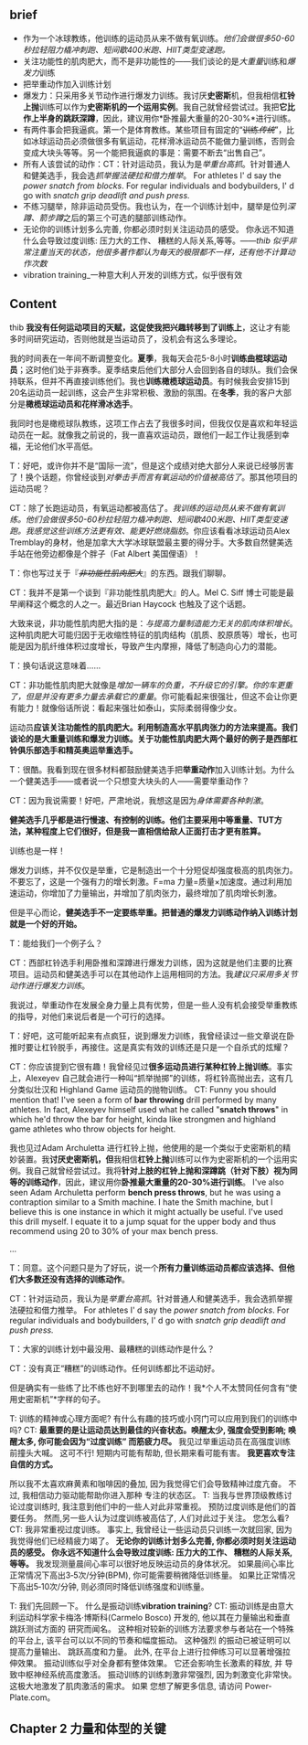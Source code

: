 ## brief

* 作为一个冰球教练，他训练的运动员从来不做有氧训练。*他们会做很多50-60秒拉轻阻力橇冲刺跑、短间歇400米跑、HIIT类型变速跑。*
* 关注功能性的肌肉肥大，而不是非功能性的——我们谈论的是*大重量*训练和*爆发力*训练
* 把举重动作加入训练计划
* 爆发力：只采用多关节动作进行爆发力训练。我讨厌**史密斯**机，但我相信**杠铃上抛**训练可以作为**史密斯机的一个运用实例**。我自己就曾经尝试过。我把**它比作上半身的跳跃深蹲**，因此，建议用你*卧推最大重量的20-30%*进行训练。
* 有两件事会把我逼疯。第一个是体育教练。某些项目有固定的“~~训练*传统*~~”，比如冰球运动员必须做很多有氧运动，花样滑冰运动员不能做力量训练，否则会变成大块头等等。另一个能把我逼疯的事是：需要不断去“出售自己”。
* 所有人该尝试的动作：CT：针对运动员，我认为是*举重台高抓*。针对普通人和健美选手，我会选*抓举握法硬拉和借力推举*。
  For athletes I' d say the *power snatch from blocks*. For regular individuals and bodybuilders, I' d go with *snatch grip deadlift and push press.*
* 不练习腿举，除非运动员受伤。我也认为，在一个训练计划中，腿举是位列*深蹲、箭步蹲*之后的第三个可选的腿部训练动作。
*  无论你的训练计划多么完善, 你都必须时刻关注运动员的感受。 你永远不知道什么会导致过度训练: 压力大的工作、 糟糕的人际关系,等等。——*thib 似乎非常注重当天的状态，他很多著作都认为每天的极限都不一样，还有他不计算动作次数*
* vibration training_一种意大利人开发的训练方式，似乎很有效



## Content

thib **我没有任何运动项目的天赋，这促使我把兴趣转移到了训练上**，这让才有能多时间研究运动，否则他就是当运动员了，没机会有这么多理论。

我的时间表在一年间不断调整变化。**夏季**，我每天会花5-8小时**训练曲棍球运动员**；这时他们处于非赛季。夏季结束后他们大部分人会回到各自的球队。我们会保持联系，但并不再直接训练他们。我也**训练橄榄球运动员**。有时候我会安排15到20名运动员一起训练，这会产生非常积极、激励的氛围。在**冬季**，我的客户大部分是**橄榄球运动员和花样滑冰选手**。

我同时也是橄榄球队教练，这项工作占去了我很多时间，但我仅仅是喜欢和年轻运动员在一起。就像我之前说的，我一直喜欢运动员，跟他们一起工作让我感到幸福，无论他们水平高低。

T：好吧，或许你并不是“国际一流”，但是这个成绩对绝大部分人来说已经够厉害了！换个话题，你曾经谈到*对拳击手而言有氧运动的价值被高估了*。那其他项目的运动员呢？

CT：除了长跑运动员，有氧运动都被高估了。*我训练的运动员从来不做有氧训练。他们会做很多50-60秒拉轻阻力橇冲刺跑、短间歇400米跑、HIIT类型变速跑。我感觉这些训练方法更有效、能更好燃烧脂肪*。你应该看看冰球运动员Alex Tremblay的身材，他是加拿大大学冰球联盟最主要的得分手。大多数自然健美选手站在他旁边都像是个胖子（Fat Albert 美国俚语）！



T：你也写过关于『*~~非功能性肌肉肥大~~*』的东西。跟我们聊聊。

CT：我并不是第一个谈到『非功能性肌肉肥大』的人。Mel C. Siff 博士可能是最早阐释这个概念的人之一。最近Brian Haycock 也触及了这个话题。

大致来说，非功能性肌肉肥大指的是：*与提高力量制造能力无关的肌肉体积增长*。这种肌肉肥大可能归因于无收缩性特征的肌肉结构（肌质、胶原质等）增长，也可能是因为肌纤维体积过度增长，导致产生内摩擦，降低了制造向心力的潜能。

T：换句话说这意味着……

CT：非功能性肌肉肥大就像是*增加一辆车的负重，不升级它的引擎。你的车更重了，但是并没有更多力量去承载它的重量*。你可能看起来很强壮，但这不会让你更有能力！就像俗话所说：看起来强壮如泰山，实际柔弱得像少女。

运动员**应该关注功能性的肌肉肥大。利用制造高水平肌肉张力的方法来提高。我们谈论的是大重量训练和爆发力训练。关于功能性肌肉肥大两个最好的例子是西部杠铃俱乐部选手和精英奥运举重选手。**

T：很酷。我看到现在很多材料都鼓励健美选手把**举重动作**加入训练计划。为什么一个健美选手——或者说一个只想变大块头的人——需要举重动作？

CT：因为我说需要！好吧，严肃地说，我想这是因为*身体需要各种刺激*。

**健美选手几乎都是进行慢速、有控制的训练。他们主要采用中等重量、TUT方法，某种程度上它们很好，但是我一直相信给敌人正面打击才更有胜算。**

训练也是一样！

爆发力训练，并不仅仅是举重，它是制造出一个十分短促却强度极高的肌肉张力。不要忘了，这是一个强有力的增长刺激。F=ma 力量=质量×加速度。通过利用加速运动，你增加了力量输出，并增加了肌肉张力，最终增加了肌肉增长刺激。

但是平心而论，**健美选手不一定要练举重。把普通的爆发力训练动作纳入训练计划就是一个好的开始。**



T：能给我们一个例子么？

CT：西部杠铃选手利用卧推和深蹲进行爆发力训练，因为这就是他们主要的比赛项目。运动员和健美选手可以在其他动作上运用相同的方法。我*建议只采用多关节动作进行爆发力训练*。

我说过，举重动作在发展全身力量上具有优势，但是一些人没有机会接受举重教练的指导，对他们来说后者是一个可行的选择。



T：好吧，这可能听起来有点疯狂，说到爆发力训练，我曾经读过一些文章说在卧推时要让杠铃脱手，再接住。这是真实有效的训练还是只是一个自杀式的炫耀？

CT：你应该提到它很有趣！我曾经见过**很多运动员进行某种杠铃上抛训练**。事实上，Alexeyev 自己就会进行一种叫“抓举抛掷”的训练，将杠铃高抛出去，这有几分类似壮汉和 Highland Game 运动员的抛物训练。
CT: Funny you should mention that! I've seen a form of **bar throwing** drill performed by many athletes. In fact, Alexeyev himself used what he called "**snatch throws**" in which he'd throw the bar for height, kinda like strongmen and highland game athletes who throw objects for height.


我也见过Adam Archuletta 进行杠铃上抛，他使用的是一个类似于史密斯机的精妙装置。我**讨厌史密斯机，但**我相信**杠铃上抛**训练可以作为史密斯机的一个运用实例。我自己就曾经尝试过。我将**针对上肢的杠铃上抛和深蹲跳（针对下肢）视为同等的训练动作**，因此，建议用你**卧推最大重量的20-30%进行训练**。
I've also seen Adam Archuletta perform **bench press throws**, but he was using a contraption similar to a Smith machine. I hate the Smith machine, but I believe this is one instance in which it might actually be useful. I've used this drill myself. I equate it to a jump squat for the upper body and thus recommend using 20 to 30% of your max bench press.

...

T：同意。这个问题只是为了好玩，说一个**所有力量训练运动员都应该选择、但他们大多数还没有选择的训练动作**。

CT：针对运动员，我认为是*举重台高抓*。针对普通人和健美选手，我会选抓举握法硬拉和借力推举。
 For athletes I' d say the *power snatch from blocks*. For regular individuals and bodybuilders, I' d go with *snatch grip deadlift and push press.*

T：大家的训练计划中最没用、最糟糕的训练动作是什么？

CT：没有真正“糟糕”的训练动作。任何训练都比不运动好。

但是确实有一些练了比不练也好不到哪里去的动作！我*个人不太赞同任何含有“使用史密斯机”*字样的句子。

T: 训练的精神或心理方面呢?
 有什么有趣的技巧或小窍门可以应用到我们的训练中吗?
CT: **最重要的是让运动员达到最佳的兴奋状态。唤醒太少, 强度会受到影响; 唤醒太多, 你可能会因为“过度训练” 而筋疲力尽。**
 我见过举重运动员在高强度训练前撞头大喊。 这可不行! 短期内可能有帮助, 但⻓期来看可能有害。 **我更喜欢专注自信的方式。**

所以我不太喜欢麻黄素和咖啡因的叠加,  因为我觉得它们会导致精神过度亢奋。 不过, 我相信动力驱动能帮助你进入那种
专注的状态区。
T:
 当我与世界顶级教练讨论过度训练时, 我注意到他们中的一些人对此非常重视。 预防过度训练是他们的首要任务。
 然而,另一些人认为过度训练被高估了, 人们对此过于关注。 您怎么看?
CT:
 我非常重视过度训练。 事实上, 我曾经让一些运动员只训练一次就回家, 因为我觉得他们已经精疲力竭了。 **无论你的训练计划多么完善, 你都必须时刻关注运动员的感受。 你永远不知道什么会导致过度训练: 压力大的工作、 糟糕的人际关系,等等。**
我发现测量晨间心率可以很好地反映运动员的身体状况。
 如果晨间心率比正常情况下高出3‐5次/分钟(BPM), 你可能需要稍微降低训练量。 如果比正常情况下高出5‐10次/分钟, 则必须同时降低训练强度和训练量。

T:
 我们先回顾一下。
 什么是振动训练**vibration training**?
CT:
 振动训练是由意大利运动科学家卡梅洛·博斯科(Carmelo Bosco)
 开发的,
 他以其在力量输出和垂直跳跃测试方面的
研究而闻名。
 这种相对较新的训练方法要求参与者站在一个特殊的平台上,
 该平台可以以不同的节奏和幅度振动。
 这种强烈
的振动已被证明可以提高力量输出、
 跳跃高度和力量。
此外,
 在平台上进行拉伸练习可以显著增强拉伸效果。
 振动训练似乎对全身都有整体效果。
 它还会影响生⻓激素的释放,
 并
导致中枢神经系统高度激活。
 振动训练的训练刺激非常强烈,
 因为刺激变化非常快。
 这极大地激发了肌肉激活的需求。
 如果
您想了解更多信息,
 请访问 Power‐Plate.com。

## Chapter 2 力量和体型的关键


